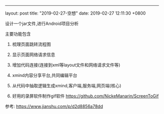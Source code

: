 ---
layout: post
title:  "2019-02-27-空想"
date:   2019-02-27 12:11:30 +0800


设计一个jar文件,进行Android项目分析

主要功能包含

1. 梳理页面跳转流程图

2. 显示页面网络请求信息

3. 增加代码连接(连接到xml等layout文件和网络请求文件等)

4. xmind内容分享平台,共同编辑平台

5. 从代码中抽取逻辑生成xmind,客户端,服务端,网页端(核心)

6. 好用的录屏软件制作gif软件
    https://github.com/NickeManarin/ScreenToGif

参考: https://www.jianshu.com/p/d2d8856a78dd



